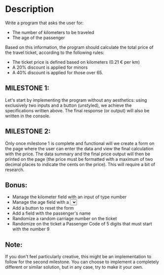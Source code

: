 # Description

Write a program that asks the user for:

- The number of kilometers to be traveled
- The age of the passenger

Based on this information, the program should calculate the total price of the travel ticket, according to the following rules:

- The ticket price is defined based on kilometers (0.21 € per km)
- A 20% discount is applied for minors
- A 40% discount is applied for those over 65.

## MILESTONE 1:

Let's start by implementing the program without any aesthetics: using exclusively two inputs and a button (unstyled), we achieve the specifications written above. The final response (or output) will also be written in the console.

## MILESTONE 2:

Only once milestone 1 is complete and functional will we create a form on the page where the user can enter the data and view the final calculation with the price.
The data summary and the final price output will then be printed on the page (the price must be formatted with a maximum of two decimal places to indicate the cents on the price). This will require a bit of research.

## Bonus:

- Manage the kilometer field with an input of type number
- Manage the age field with a <select>
- Add a button to reset the form
- Add a field with the passenger's name
- Randomize a random carriage number on the ticket
- Randomize on the ticket a Passenger Code of 5 digits that must start with the number 9

## Note:

If you don't feel particularly creative, this might be an implementation to follow for the second milestone. You can choose to implement a completely different or similar solution, but in any case, try to make it your own.
